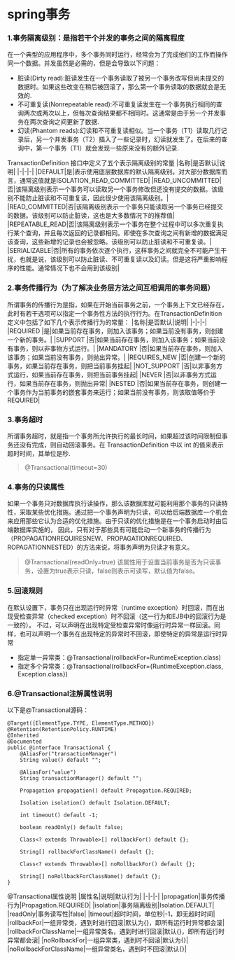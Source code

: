 # spring事务


### 1.事务隔离级别：是指若干个并发的事务之间的隔离程度

在一个典型的应用程序中，多个事务同时运行，经常会为了完成他们的工作而操作同一个数据。并发虽然是必需的，但是会导致以下问题：
* 脏读(Dirty read):脏读发生在一个事务读取了被另一个事务改写但尚未提交的数据时。如果这些改变在稍后被回滚了，那么第一个事务读取的数据就会是无效的.
* 不可重复读(Nonrepeatable read):不可重复读发生在一个事务执行相同的查询两次或两次以上，但每次查询结果都不相同时。这通常是由于另一个并发事务在两次查询之间更新了数据.
* 幻读(Phantom reads):幻读和不可重复读相似。当一个事务（T1）读取几行记录后，另一个并发事务（T2）插入了一些记录时，幻读就发生了。在后来的查询中，第一个事务（T1）就会发现一些原来没有的额外记录.

TransactionDefinition 接口中定义了五个表示隔离级别的常量
|名称|是否默认|说明|
|-|-|-|
|DEFAULT|是|表示使用底层数据库的默认隔离级别。对大部分数据库而言，通常这值就是ISOLATION_READ_COMMITTED|
|READ_UNCOMMITTED|否|该隔离级别表示一个事务可以读取另一个事务修改但还没有提交的数据。该级别不能防止脏读和不可重复读，因此很少使用该隔离级别。|
|READ_COMMITTED|否|该隔离级别表示一个事务只能读取另一个事务已经提交的数据。该级别可以防止脏读，这也是大多数情况下的推荐值|
|REPEATABLE_READ|否|该隔离级别表示一个事务在整个过程中可以多次重复执行某个查询，并且每次返回的记录都相同。即使在多次查询之间有新增的数据满足该查询，这些新增的记录也会被忽略。该级别可以防止脏读和不可重复读。|
|SERIALIZABLE|否|所有的事务依次逐个执行，这样事务之间就完全不可能产生干扰，也就是说，该级别可以防止脏读、不可重复读以及幻读。但是这将严重影响程序的性能。通常情况下也不会用到该级别|
 

### 2.事务传播行为（为了解决业务层方法之间互相调用的事务问题）
所谓事务的传播行为是指，如果在开始当前事务之前，一个事务上下文已经存在，此时有若干选项可以指定一个事务性方法的执行行为。在TransactionDefinition定义中包括了如下几个表示传播行为的常量：
|名称|是否默认|说明|
|-|-|-|
|REQUIRED     |是|如果当前存在事务，则加入该事务；如果当前没有事务，则创建一个新的事务。|
|SUPPORT      |否|如果当前存在事务，则加入该事务；如果当前没有事务，则以非事物方式运行。|
|MANDATORY    |否|如果当前存在事务，则加入该事务；如果当前没有事务，则抛出异常。|
|REQUIRES_NEW |否|创建一个新的事务，如果当前存在事务，则把当前事务挂起|
|NOT_SUPPORT  |否|以非事务方式运行，如果当前存在事务，则把当前事务挂起|
|NEVER        |否|以非事务方式运行，如果当前存在事务，则抛出异常|
|NESTED       |否|如果当前存在事务，则创建一个事务作为当前事务的嵌套事务来运行；如果当前没有事务，则该取值等价于REQUIRED|

### 3.事务超时
所谓事务超时，就是指一个事务所允许执行的最长时间，如果超过该时间限制但事务还没有完成，则自动回滚事务。在 TransactionDefinition 中以 int 的值来表示超时时间，其单位是秒.
>@Transactional(timeout=30)


### 4.事务的只读属性
如果一个事务只对数据库执行读操作，那么该数据库就可能利用那个事务的只读特性，采取某些优化措施。通过把一个事务声明为只读，可以给后端数据库一个机会来应用那些它认为合适的优化措施。由于只读的优化措施是在一个事务启动时由后端数据库实施的， 因此，只有对于那些具有可能启动一个新事务的传播行为（PROPAGATIONREQUIRESNEW、PROPAGATIONREQUIRED、 ROPAGATIONNESTED）的方法来说，将事务声明为只读才有意义。
>@Transactional(readOnly=true)
该属性用于设置当前事务是否为只读事务，设置为true表示只读，false则表示可读写，默认值为false。

### 5.回滚规则
在默认设置下，事务只在出现运行时异常（runtime exception）时回滚，而在出现受检查异常（checked exception）时不回滚（这一行为和EJB中的回滚行为是一致的）。
不过，可以声明在出现特定受检查异常时像运行时异常一样回滚。同样，也可以声明一个事务在出现特定的异常时不回滚，即使特定的异常是运行时异常
- 指定单一异常类：@Transactional(rollbackFor=RuntimeException.class)
- 指定多个异常类：@Transactional(rollbackFor={RuntimeException.class, Exception.class})


### 6.@Transactional注解属性说明
以下是@Transactional源码：
```
@Target({ElementType.TYPE, ElementType.METHOD})
@Retention(RetentionPolicy.RUNTIME)
@Inherited
@Documented
public @interface Transactional {
    @AliasFor("transactionManager")
    String value() default "";

    @AliasFor("value")
    String transactionManager() default "";

    Propagation propagation() default Propagation.REQUIRED;

    Isolation isolation() default Isolation.DEFAULT;

    int timeout() default -1;

    boolean readOnly() default false;

    Class<? extends Throwable>[] rollbackFor() default {};

    String[] rollbackForClassName() default {};

    Class<? extends Throwable>[] noRollbackFor() default {};

    String[] noRollbackForClassName() default {};
}

```
@Transactional属性说明
|属性名|说明|默认行为|
|-|-|-|
|propagation|事务传播行为|Propagation.REQUIRED|
|isolation|事务隔离级别|Isolation.DEFAULT|
|readOnly|事务读写性|false|
|timeout|超时时间，单位秒|-1，即无超时时间|
|rollbackFor|一组异常类，遇到时进行回滚|默认为{}，即所有运行时异常都会滚|
|rollbackForClassName|一组异常类名，遇到时进行回滚|默认{}，即所有运行时异常都会滚|
|noRollbackFor|一组异常类，遇到时不回滚|默认为{}|
|noRollbackForClassName|一组异常类名，遇到时不回滚|默认{}|
